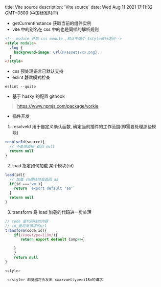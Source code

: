 
title: Vite source
description: 'Vite source'
date: Wed Aug 11 2021 17:11:32 GMT+0800 (中国标准时间)

- getCurrentInstance 获取当前的组件实例
- vite 中的别名在 css 中的也是同样的解析规则

```html
<!-- module 开启 css module ,默认中通个 $style进行访问-->
<style module>
  .log {
    background-image: url(@/assets/xx.png);
  }
</style>
```

- css 预处理语言已默认支持
- eslint 静默模式检查

```shell
eslint --quite
```

- 基于 husky 的配置 githook

> https://www.npmjs.com/package/yorkie

- 插件开发

1. resolveId 用于自定义确认函数, 确定当前插件的工作范围(即需要处理那些模块)

```js
resolveId(source){
  // 不处理直接 返回 null
  return null
}
```

2. load 指定如何加载 某个模块(`id`)

```js
load(id){
  // 加载 vm模块时会返回 aa
  if(id ==='vm'){
    return `export default 'aa'`
  }
  return null
}
```

3. transform 将 load 加载的代码进一步处理

```js
// code 是代码块的内容
// id 是将来请求的url
transform(code,id){
    if(/vue&type=i18n/){
       return export default Comp=>{

    }
    }
    return null
}

<style>

 </style> 浏览器将会发出 xxxxvue&type=i18n的请求
```
